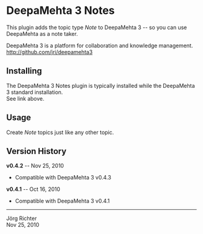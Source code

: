 
DeepaMehta 3 Notes
==================

This plugin adds the topic type *Note* to DeepaMehta 3 -- so you can use DeepaMehta as a note taker.

DeepaMehta 3 is a platform for collaboration and knowledge management.  
<http://github.com/jri/deepamehta3>


Installing
----------

The DeepaMehta 3 Notes plugin is typically installed while the DeepaMehta 3 standard installation.  
See link above.


Usage
-----

Create *Note* topics just like any other topic.


Version History
---------------

**v0.4.2** -- Nov 25, 2010

* Compatible with DeepaMehta 3 v0.4.3

**v0.4.1** -- Oct 16, 2010

* Compatible with DeepaMehta 3 v0.4.1


------------
Jörg Richter  
Nov 25, 2010
